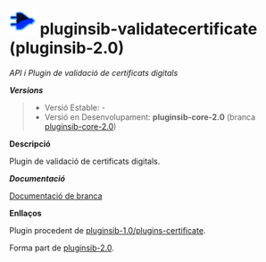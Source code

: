 # ![Logo](https://github.com/GovernIB/maven/raw/binaris/pluginsib/projectinfo_Attachments/icon.jpg) pluginsib-validatecertificate  (pluginsib-2.0)
*API i Plugin de validació de certificats digitals*

***Versions***

> - Versió Estable: -
> - Versió en Desenvolupament: __pluginsib-core-2.0__ (branca [pluginsib-core-2.0](../../tree/pluginsib-core-2.0))

**Descripció**

Plugin de validació de certificats digitals.

***Documentació***

[Documentació de branca](../../tree/pluginsib-validatecertificate-2.0#documentaci%C3%B3)

**Enllaços**

Plugin procedent de [pluginsib-1.0/plugins-certificate](https://github.com/GovernIB/pluginsib/tree/pluginsib-1.0/plugins-certificate).  

Forma part de [pluginsib-2.0](https://github.com/GovernIB/pluginsib/tree/pluginsib-2.0).
